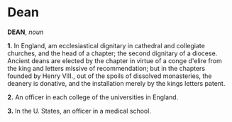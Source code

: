 # Dean

**DEAN**, _noun_

**1.** In England, am ecclesiastical dignitary in cathedral and collegiate churches, and the head of a chapter; the second dignitary of a diocese. Ancient deans are elected by the chapter in virtue of a conge d'elire from the king and letters missive of recommendation; but in the chapters founded by Henry VIII., out of the spoils of dissolved monasteries, the deanery is donative, and the installation merely by the kings letters patent.

**2.** An officer in each college of the universities in England.

**3.** In the U. States, an officer in a medical school.